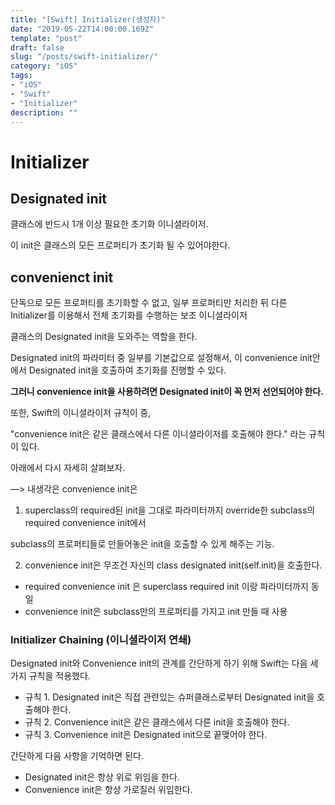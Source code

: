 ```yaml
---
title: "[Swift] Initializer(생성자)"
date: "2019-05-22T14:00:00.169Z"  
template: "post"  
draft: false  
slug: "/posts/swift-initializer/"  
category: "iOS"  
tags:  
- "iOS"  
- "Swift"  
- "Initializer"  
description: ""  
---
```


# Initializer



## Designated init

클래스에 반드시 1개 이상 필요한 초기화 이니셜라이저.  

이 init은 클래스의 모든 프로퍼티가 초기화 될 수 있어야한다.





## convenienct init

단독으로 모든 프로퍼티를 초기화할 수 없고, 일부 프로퍼티만 처리한 뒤 다른 Initializer를 이용해서 전체 초기화를 수행하는 보조 이니셜라이저

클래스의 Designated init을 도와주는 역할을 한다.

Designated init의 파라미터 중 일부를 기본값으로 설정해서, 이 convenience init안에서 Designated init을 호출하여 초기화를 진행할 수 있다.

**그러니 convenience init을 사용하려면 Designated init이 꼭 먼저 선언되어야 한다.**

또한, Swift의 이니셜라이저 규칙이 중,

"convenience init은 같은 클래스에서 다른 이니셜라이저를 호출해야 한다." 라는 규칙이 있다.

아래에서 다시 자세히 살펴보자.

—> 내생각은 convenience init은   

1) superclass의 required된 init을 그대로 파라미터까지 override한 subclass의 required convenience init에서

subclass의 프로퍼티들로 만들어놓은 init을 호출할 수 있게 해주는 기능.



2) convenience init은 무조건 자신의 class designated init(self.init)을 호출한다.

- required convenience init 은 superclass required init 이랑 파라미터까지 동일
- convenience init은 subclass만의 프로퍼티를 가지고 init 만들 때 사용



### Initializer Chaining (이니셜라이저 연쇄)

Designated init와 Convenience init의 관계를 간단하게 하기 위해  Swift는 다음 세가지 규칙을 적용했다.

- 규칙 1. Designated init은 직접 관련있는 슈퍼클래스로부터 Designated init을 호출해야 한다.
- 규칙 2. Convenience init은 같은 클래스에서 다른 init을 호출해야 한다.
- 규칙 3. Convenience init은 Designated init으로 끝맺어야 한다.

간단하게 다음 사항을 기억하면 된다.

- Designated init은 항상 위로 위임을 한다.
- Convenience init은 항상 가로질러 위임한다.
